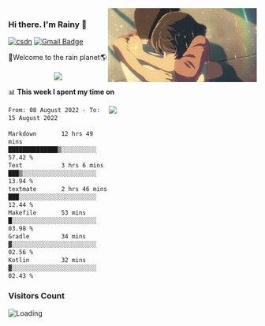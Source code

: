 <img  align='right' height="150" src="https://github.com/LikeRainDay/LikeRainDay/blob/master/pic/img_rain_1.gif?raw=true">



### Hi there. I'm Rainy :lemon:

[![csdn](https://img.shields.io/badge/-csdn-c14438?style=flat-square&logo=c&logoColor=white)](https://blog.csdn.net/qq_15807167)
[![Gmail Badge](https://img.shields.io/badge/-gmail-c14438?style=flat-square&logo=Gmail&logoColor=white&link=mailto:houshuai0816@gmail.com)](mailto:houshuai0816@gmail.com)

🚀Welcome to the rain planet🌎

<center>
<img align='center'  src="https://source.unsplash.com/random/1200x600">
</center>

📊 **This week I spent my time on**

<img align='right'   width="300" src="https://github-readme-stats.vercel.app/api?username=LikeRainDay&show_icons=true&title_color=fff&icon_color=79ff97&text_color=9f9f9f&bg_color=151515">

<!--START_SECTION:waka-->

```text
From: 08 August 2022 - To: 15 August 2022

Markdown       12 hrs 49 mins  ██████████████▒░░░░░░░░░░   57.42 %
Text           3 hrs 6 mins    ███▒░░░░░░░░░░░░░░░░░░░░░   13.94 %
textmate       2 hrs 46 mins   ███░░░░░░░░░░░░░░░░░░░░░░   12.44 %
Makefile       53 mins         █░░░░░░░░░░░░░░░░░░░░░░░░   03.98 %
Gradle         34 mins         ▓░░░░░░░░░░░░░░░░░░░░░░░░   02.56 %
Kotlin         32 mins         ▓░░░░░░░░░░░░░░░░░░░░░░░░   02.43 %
```

<!--END_SECTION:waka-->

### Visitors Count
<img align="left" src = "https://profile-counter.glitch.me/LikeRainDay/count.svg" alt ="Loading">
